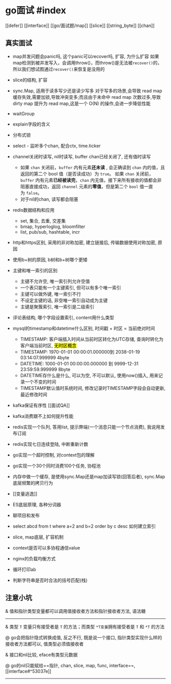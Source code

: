 # go面试 #index 

[[defer]]
[[interface]]
[[go/面试题/map]]
[[slice]]
[[string_byte]]
[[chan]]

## 真实面试

- map并发问题会panic吗, 这个panic可以recover吗, 扩容, 为什么扩容
    如果map检测到被并发写入，会调用throw()，而throw()是无法被`recover()`的，所以我们想试图通过`recover()`来恢复是没用的

- slice的结构, 扩容
- sync.Map, 适用于读多写少还是读少写多
    对于写多的场景,会导致 read map 缓存失效,需要加锁,导致冲突变多;而且由于未命中 read map 次数过多,导致 dirty map 提升为 read map,这是一个 O(N) 的操作,会进一步降低性能

- waitGroup
- explain字段的含义
- 分布式锁
- select
    - 监听多个chan, 配合ctx, time.ticker

- channel关闭时读写, nil时读写, buffer chan已经关闭了, 还有值时读写
    - 如果 `chan` 关闭前，`buffer` 内有元素**还未读** , 会正确读到 `chan` 内的值，且返回的第二个 bool 值（是否读成功）为 `true`。
    如果 `chan` 关闭前，`buffer` 内有元素**已经被读完**，`chan` 内无值，接下来所有接收的值都会非阻塞直接成功，返回 `channel` 元素的**零值**，但是第二个 `bool` 值一直为 `false`。
    - 对于nil的chan, 读写都会阻塞

- redis数据结构和应用
    - set, 集合, 去重, 交差集
    - bmap, hyperloglog, bloomfilter
    - list, pub/sub, hashtable, incr

- http和https区别, 采用的非对称加密, 建立链接后, 传输数据使用对称加密, 原因
- 使用b+树的原因, b树和b+树哪个更矮

- 主键和唯一索引的区别
    - 主键不允许空, 唯一索引列允许空值
    - 一个表只能有一个主键索引, 但可以有多个唯一索引
    - 主键可以做外键, 唯一索引不行
    - 不设定主键的话, 非空唯一索引自动成为主键
    - 主键是聚簇索引, 唯一索引是二级索引

- 评论表结构, 哪个字段设置索引, content用什么类型
- mysql的timestamp和datetime什么区别, 时间戳 + 时区 = 当前绝对时间
    - TIMESTAMP: 客户端插入时间从当前时区转化为UTC存储, 查询时转化为客户端当前时区, <mark class="hltr-pink">无时区概念</mark>
    - TIMESTAMP: 1970-01-01 00:00:01.000000到 2038-01-19 03:14:07.999999 4byte
    - DATETIME: 1000-01-01 00:00:00.000000 到 9999-12-31 23:59:59.999999 8byte
    - DATETIME存什么是什么, 可以为空, 不可以默认, 使用now()插入, 用来记录一个不变的时间
    - TIMESTAMP默认值时系统时间, 修改记录时TIMESTAMP字段会自动更新, 最近修改时间

- kafka保证有序性 [[面试QA]]
- kafka消费跟不上如何提升性能
- redis实现一个队列, 答用list, 提示弊端(一个消息只能一个节点消费), 我说用发布订阅
- redis实现七日连续登陆, 中断重新计数
- go实现一个超时控制, 对context包的理解
- go实现一个30个同时消费100个任务, 协程池
- 内存中做一个缓存, 是使用sync.Map还是map加读写锁(回答后者), sync.Map底层频繁的拷贝行为
- [[变量逃逸]]

- ES底层原理, 各种分词器
- 聊项目和发布
- select abcd from t where a=2 and b=2 order by c desc 如何建立索引
- slice, map底层, 扩容机制
- context是否可以多协程通信value
- nginx的负载均衡方式
- 循环打印ab
- 判断字符串是否时合法的括号匹配(栈)

## 注意小坑

&  值和指针类型变量都可以调用值接收者方法和指针接收者方法, 语法糖

---

&  类型 `T` 变量只有接受者是 `T` 的方法；而类型 `*T变量`拥有接受者是 `T` 和 `*T` 的方法

@  go会把指针隐式转换成值, 反之不行, 既是说一个接口, 指针类型实现什么样的接收者方法都可以, 值类型必须值接收者

&  接口和nil比较, eface有类型元数据

@  go的nil只能赋给==指针, chan, slice, map, func, interface==, [[interface#^53037e]]

---
